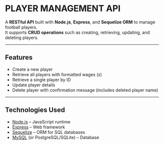 # PLAYER MANAGEMENT API

A **RESTful API** built with **Node.js**, **Express**, and **Sequelize ORM** to manage football players.  
It supports **CRUD operations** such as creating, retrieving, updating, and deleting players.  

---

## Features

- Create a new player  
- Retrieve all players with formatted wages (`£`)  
- Retrieve a single player by ID  
- Update player details  
- Delete player with confirmation message (includes deleted player name)

---

## Technologies Used

- [Node.js](https://nodejs.org/) – JavaScript runtime  
- [Express](https://expressjs.com/) – Web framework  
- [Sequelize](https://sequelize.org/) – ORM for SQL databases  
- [MySQL](https://www.mysql.com/) (or PostgreSQL/SQLite) – Database  